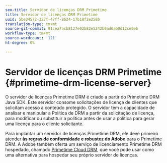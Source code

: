 ```yaml
---
seo-title: Servidor de licenças DRM Primetime
title: Servidor de licenças DRM Primetime
uuid: 5be34572-327f-47ff-8b24-17b18f2e258b
translation-type: tm+mt
source-git-commit: 91cea7acb8127e02b82e5242b9ad6ab0d12ce0eb
workflow-type: tm+mt
source-wordcount: '121'
ht-degree: 0%

---
```



# Servidor de licenças DRM Primetime {#primetime-drm-license-server}

O servidor de licenças Primetime DRM é criado a partir do Primetime DRM Java SDK. Este servidor consome solicitações de licença de clientes que solicitam acesso a conteúdo protegido. O servidor tem a capacidade de analisar e manipular a Política de DRM a partir da solicitação de licença, para modificar ou substituir a política antes de usar a política para gerar uma licença para o cliente solicitante.

Para implantar um servidor de licenças Primetime DRM, ele deve primeiro atender **às regras de conformidade e robustez do Adobe** para o Primetime DRM. A Adobe também oferta um serviço de licenciamento Primetime DRM hospedado, chamado [Primetime Cloud DRM](../cloud-quick-start/whats-included.md), que você pode usar como uma alternativa para hospedar seu próprio servidor de licenças.
